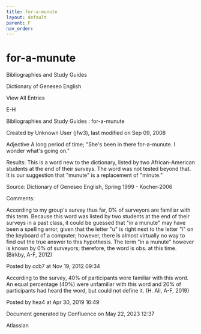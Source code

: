 ```yaml
---
title: for-a-munute
layout: default
parent: F
nav_order:
---
```


# for-a-munute

Bibliographies and Study Guides

Dictionary of Geneseo English

View All Entries

E-H

Bibliographies and Study Guides : for-a-munute

Created by  Unknown User (jfw3), last modified on Sep 09, 2008

Adjective A long period of time; &quot;She's been in there for-a-munute. I wonder what's going on.&quot;

Results: This is a word new to the dictionary, listed by two African-American students at the end of their surveys. The word was not tested beyond that. It is our suggestion that &quot;munute&quot; is a replacement of &quot;minute.&quot;

Source: Dictionary of Geneseo English, Spring 1999 - Kocher-2006

Comments:

According to my group's survey thus far, 0% of surveyors are familiar with this term. Because this word was listed by two students at the end of their surveys in a past class, it could be guessed that &quot;in a munute&quot; may have been a spelling error, given that the letter &quot;u&quot; is right next to the letter &quot;i&quot; on the keyboard of a computer; however, there is almost virtually no way to find out the true answer to this hypothesis. The term &quot;in a munute&quot; however is known by 0% of surveyors; therefore, the word is obs. at this time.(Birkby, A-F, 2012)

Posted by ccb7 at Nov 19, 2012 09:34

According to the survey, 40% of participants were familiar with this word. An equal percentage (40%) were unfamiliar with this word and 20% of participants had heard the word, but could not define it. (H. Ali, A-F, 2019)

Posted by hea4 at Apr 30, 2019 16:49

Document generated by Confluence on May 22, 2023 12:37

Atlassian
